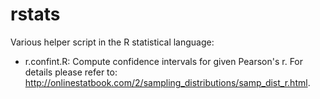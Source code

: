 # rstats

Various helper script in the R statistical language:

* r.confint.R: Compute confidence intervals for given Pearson's r. For details please refer to: http://onlinestatbook.com/2/sampling_distributions/samp_dist_r.html.
